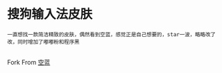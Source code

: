 # 搜狗输入法皮肤


```
一直想找一款简洁精致的皮肤，偶然看到空蓝，感觉正是自己想要的，star一波，略略改了改，同时增加了嘟嘟粉和程序黑
```

## 
Fork From [空蓝](https://github.com/intret/PureBlue)


